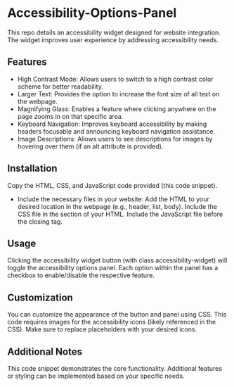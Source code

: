 # Accessibility-Options-Panel
This repo details an accessibility widget designed for website integration. The widget improves user experience by addressing accessibility needs.


## Features
- High Contrast Mode: Allows users to switch to a high contrast color scheme for better readability.
- Larger Text: Provides the option to increase the font size of all text on the webpage.
- Magnifying Glass: Enables a feature where clicking anywhere on the page zooms in on that specific area.
- Keyboard Navigation: Improves keyboard accessibility by making headers focusable and announcing keyboard navigation assistance.
- Image Descriptions: Allows users to see descriptions for images by hovering over them (if an alt attribute is provided).


## Installation

Copy the HTML, CSS, and JavaScript code provided (this code snippet).
- Include the necessary files in your website:
Add the HTML to your desired location in the webpage (e.g., header, list, body).
Include the CSS file in the <head> section of your HTML.
Include the JavaScript file before the closing </body> tag.


## Usage

Clicking the accessibility widget button (with class accessibility-widget) will toggle the accessibility options panel.
Each option within the panel has a checkbox to enable/disable the respective feature.


## Customization

You can customize the appearance of the button and panel using CSS.
This code requires images for the accessibility icons (likely referenced in the CSS). Make sure to replace placeholders with your desired icons.


## Additional Notes

This code snippet demonstrates the core functionality. Additional features or styling can be implemented based on your specific needs.
